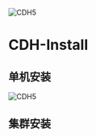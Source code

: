 ![CDH5]( https://github.com/shenyingkun/CM5.11.0-Install/blob/master/cdh.jpg )

# CDH-Install
## 单机安装
![CDH5]( https://github.com/shenyingkun/CM5.11.0-Install/blob/master/cdh1.jpg )
## 集群安装

